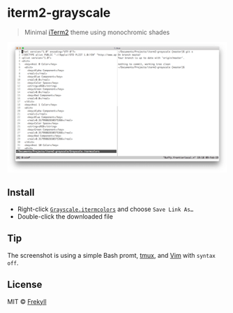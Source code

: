 # iterm2-grayscale
> Minimal [iTerm2](https://www.iterm2.com/) theme using monochromic shades

![](screenshot.png)

## Install
- Right-click [`Grayscale.itermcolors`](https://github.com/frekyll/iterm2-grayscale/raw/master/Grayscale.itermcolors) and choose `Save Link As…`
- Double-click the downloaded file

## Tip
The screenshot is using a simple Bash promt, [tmux](https://github.com/tmux/tmux), and [Vim](https://github.com/vim/vim) with `syntax off`.

## License

MIT © [Frekyll](https://github.com/frekyll)
